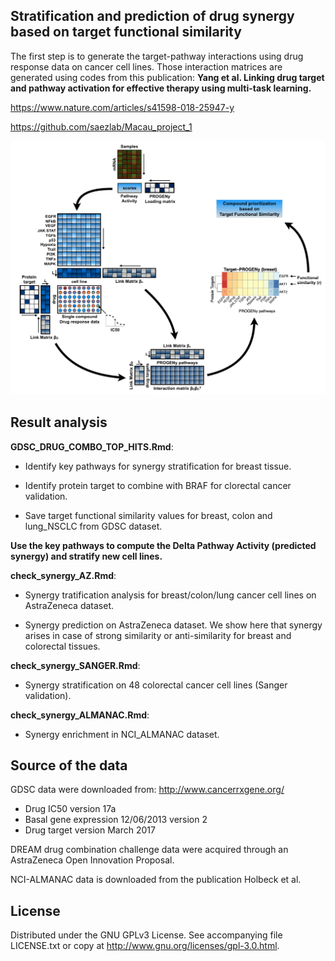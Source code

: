 ## Stratification and prediction of drug synergy based on target functional similarity

The first step is to generate the target-pathway interactions using drug response data on cancer cell lines. Those interaction matrices are generated using codes from this publication: 
**Yang et al. Linking drug target and pathway activation for effective therapy using multi-task learning.**

https://www.nature.com/articles/s41598-018-25947-y

https://github.com/saezlab/Macau_project_1


![Alt text](https://github.com/saezlab/Macau_Synergy_Prediction/blob/master/image/Figure_1.png)


## Result analysis

**GDSC_DRUG_COMBO_TOP_HITS.Rmd**: 

 * Identify key pathways for synergy stratification for breast tissue. 

 * Identify protein target to combine with BRAF for clorectal cancer validation.

 * Save target functional similarity values for breast, colon and lung_NSCLC from GDSC dataset.


**Use the key pathways to compute the Delta Pathway Activity (predicted synergy) and stratify new cell lines.** 

**check_synergy_AZ.Rmd**: 

 * Synergy tratification analysis for breast/colon/lung cancer cell lines on AstraZeneca dataset. 

 * Synergy prediction on AstraZeneca dataset. We show here that synergy arises in case of strong similarity or anti-similarity for breast and colorectal tissues.

**check_synergy_SANGER.Rmd**: 

 * Synergy stratification on 48 colorectal cancer cell lines (Sanger validation).
 
**check_synergy_ALMANAC.Rmd**: 

 * Synergy enrichment in NCI_ALMANAC dataset.

## Source of the data

GDSC data were downloaded from: http://www.cancerrxgene.org/
 * Drug IC50 version 17a
 * Basal gene expression 12/06/2013 version 2
 * Drug target version March 2017

DREAM drug combination challenge data were acquired through an AstraZeneca Open Innovation Proposal.

NCI-ALMANAC data is downloaded from the publication Holbeck et al. 

## License

Distributed under the GNU GPLv3 License. See accompanying file LICENSE.txt or copy at http://www.gnu.org/licenses/gpl-3.0.html.
